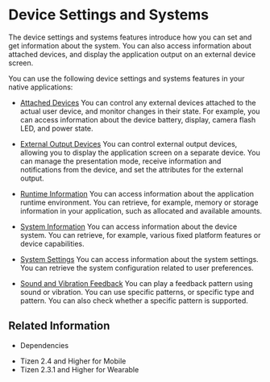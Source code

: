 # Device Settings and Systems


The device settings and systems features introduce how you can set and get information about the system. You can also access information about attached devices, and display the application output on an external device screen.

You can use the following device settings and systems features in your native applications:

- [Attached Devices](attached-devices.md)
You can control any external devices attached to the actual user device, and monitor changes in their state. For example, you can access information about the device battery, display, camera flash LED, and power state.

- [External Output Devices](ext-output.md)
You can control external output devices, allowing you to display the application screen on a separate device. You can manage the presentation mode, receive information and notifications from the device, and set the attributes for the external output.

- [Runtime Information](runtime.md)
You can access information about the application runtime environment. You can retrieve, for example, memory or storage information in your application, such as allocated and available amounts.

- [System Information](system.md)
You can access information about the device system. You can retrieve, for example, various fixed platform features or device capabilities.

- [System Settings](settings.md)
You can access information about the system settings. You can retrieve the system configuration related to user preferences.

- [Sound and Vibration Feedback](feedback.md)
You can play a feedback pattern using sound or vibration. You can use specific patterns, or specific type and pattern. You can also check whether a specific pattern is supported.

## Related Information
* Dependencies
 - Tizen 2.4 and Higher for Mobile
 - Tizen 2.3.1 and Higher for Wearable
